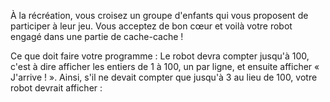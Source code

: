À la récréation, vous croisez un groupe d'enfants qui vous proposent de participer à leur jeu. Vous acceptez de bon cœur et voilà votre robot engagé dans une partie de cache-cache !

Ce que doit faire votre programme :
Le robot devra compter jusqu'à 100, c'est à dire afficher les entiers de 1 à 100, un par ligne, et ensuite afficher « J'arrive ! ». Ainsi, s'il ne devait compter que jusqu'à 3 au lieu de 100, votre robot devrait afficher :